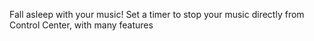 Fall asleep with your music! Set a timer to stop your music directly from Control Center, with many features